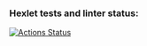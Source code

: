 ### Hexlet tests and linter status:
[![Actions Status](https://github.com/schurakov/python-web-development-project-lvl4/workflows/hexlet-check/badge.svg)](https://github.com/schurakov/python-web-development-project-lvl4/actions)